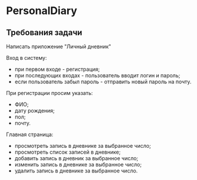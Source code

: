 # PersonalDiary
## Требования задачи
Написать приложение "Личный дневник"

Вход в систему:
- при первом входе - регистрация;
- при последующих входах - пользователь вводит логин и пароль;
- если пользователь забыл пароль - отправить новый пароль на почту.

При регистрации просим указать:
- ФИО;
- дату рождения; 
- пол;
- почту.
     
Главная страница:
- просмотреть запись в дневнике за выбранное число;
- просмотреть список записей в дневнике;
- добавить запись в дневник за выбранное число;
- изменить запись в дневнике за выбранное число;
- удалить запись в дневнике за выбранное число.
